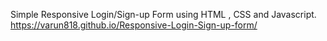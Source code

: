 Simple Responsive Login/Sign-up Form using HTML , CSS and Javascript.
<br>
https://varun818.github.io/Responsive-Login-Sign-up-form/
